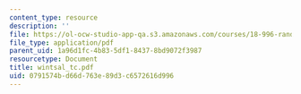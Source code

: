 ```yaml
---
content_type: resource
description: ''
file: https://ol-ocw-studio-app-qa.s3.amazonaws.com/courses/18-996-random-matrix-theory-and-its-applications-spring-2004/0791574bd66d763e89d3c6572616d996_wintsal_tc.pdf
file_type: application/pdf
parent_uid: 1a96d1fc-4b83-5df1-8437-8bd9072f3987
resourcetype: Document
title: wintsal_tc.pdf
uid: 0791574b-d66d-763e-89d3-c6572616d996
---
```

